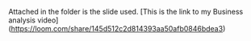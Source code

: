 
Attached in the folder is the slide used.
[This is the link to my Business analysis video]
(https://loom.com/share/145d512c2d814393aa50afb0846bdea3)